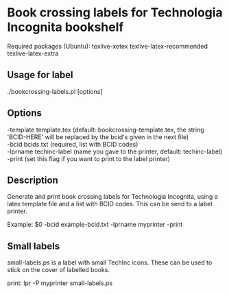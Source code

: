 Book crossing labels for Technologia Incognita bookshelf
========================================================

Required packages (Ubuntu): texlive-xetex texlive-latex-recommended texlive-latex-extra  
  
Usage for label
----------------
./bookcrossing-labels.pl [options]  
  
Options
-------
  -template template.tex  (default: bookcrossing-template.tex, the string 'BCID-HERE' will be replaced by the bcid's given in the next file)  
  -bcid     bcids.txt     (required, list with BCID codes)  
  -lprname  techinc-label (name you gave to the printer, default: techinc-label)
  -print                  (set this flag if you want to print to the label printer)

Description
-----------
Generate and print book crossing labels for Technologia Incognita, using a latex template file and a list with BCID codes. This can be send to a label printer.
  
Example: $0 -bcid example-bcid.txt -lprname myprinter -print

Small labels
------------
small-labels.ps is a label with small TechInc icons. These can be used to stick on the cover of labelled books.

print: lpr -P myprinter small-labels.ps

